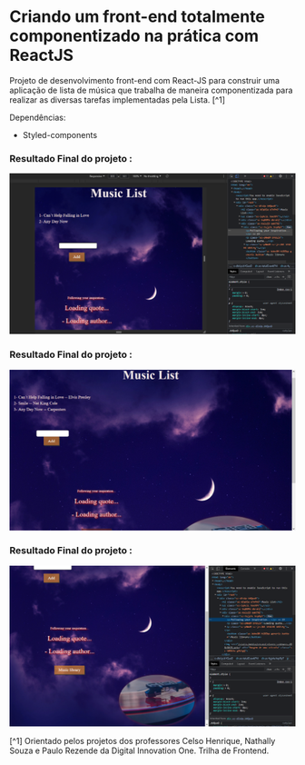 # Criando um front-end totalmente componentizado na prática com ReactJS


Projeto de desenvolvimento front-end com React-JS para construir uma aplicação de lista de música que trabalha de maneira componentizada para realizar as diversas tarefas implementadas pela Lista. [^1]


Dependências:

- Styled-components


### Resultado Final do projeto :
![imagem final do projeto](./src/assets/images/imagem-final-do-projeto3.png)

### Resultado Final do projeto :
![imagem final do projeto](./src/assets/images/imagem-final-do-projeto1.png)

### Resultado Final do projeto :
![imagem final do projeto](./src/assets/images/imagem-final-do-projeto2.png)





[^1] Orientado pelos projetos dos professores Celso Henrique, Nathally Souza e Paulo Rezende da Digital Innovation One. Trilha de Frontend.


